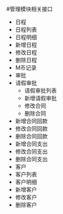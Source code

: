 #管理模块相关接口
* 日程
 * 日程列表
 * 日程明细
 * 新增日程
 * 修改日程
 * 删除日程
* M币记录
* 审批
 * 请假审批
     * 请假审批列表
     * 新增请假审批
     * 修改合同
     * 删除合同
 * 新增合同回款
 * 修改合同回款
 * 删除合同回款
 * 新增合同支出
 * 修改合同支出
 * 删除合同支出
* 客户
 * 客户列表
 * 客户明细
 * 新增客户
 * 修改客户
 * 删除客户